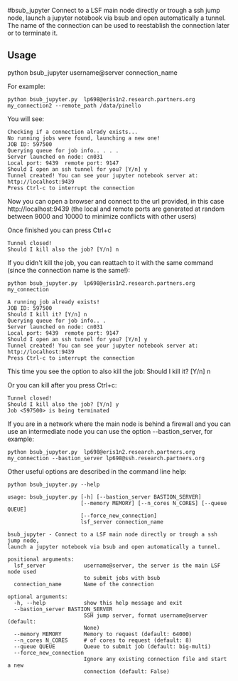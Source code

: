 #bsub_jupyter
Connect to a LSF main node directly or trough a ssh jump node, launch a jupyter notebook via bsub and open automatically a tunnel. The name of the connection can be used to reestablish the connection later or to terminate it.


Usage
-----

python bsub_jupyter username@server connection_name

For example:

```
python bsub_jupyter.py  lp698@eris1n2.research.partners.org my_connection2 --remote_path /data/pinello
```

You will see:

```
Checking if a connection alrady exists...
No running jobs were found, launching a new one!
JOB ID: 597500
Querying queue for job info.. . . .
Server launched on node: cn031
Local port: 9439  remote port: 9147
Should I open an ssh tunnel for you? [Y/n] y
Tunnel created! You can see your jupyter notebook server at: http://localhost:9439
Press Ctrl-c to interrupt the connection
```

Now you can open a browser and connect to the url provided, in this case http://localhost:9439 (the local and remote ports are generated at random between 9000 and 10000 to minimize conflicts with other users)

Once finished you can press Ctrl+c
```
Tunnel closed!
Should I kill also the job? [Y/n] n
```

If you didn't kill the job, you can reattach to it with the same command (since the connection name is the same!):

```
python bsub_jupyter.py  lp698@eris1n2.research.partners.org my_connection
```

```
A running job already exists!
JOB ID: 597500
Should I kill it? [Y/n] n
Querying queue for job info.. .
Server launched on node: cn031
Local port: 9439  remote port: 9147
Should I open an ssh tunnel for you? [Y/n] y
Tunnel created! You can see your jupyter notebook server at: http://localhost:9439
Press Ctrl-c to interrupt the connection
```

This time you see the option to also kill the job: Should I kill it? [Y/n] n

Or you can kill after you press Ctrl+c:
```
Tunnel closed!
Should I kill also the job? [Y/n] y
Job <597500> is being terminated
```

If you are in a network where the main node is behind a firewall and you can use an intermediate node you can use the option --bastion_server, for example:

```
python bsub_jupyter.py  lp698@eris1n2.research.partners.org my_connection --bastion_server lp698@ssh.research.partners.org
```

Other useful options are described in the command line help:

```
python bsub_jupyter.py --help
```

```
usage: bsub_jupyter.py [-h] [--bastion_server BASTION_SERVER]
                       [--memory MEMORY] [--n_cores N_CORES] [--queue QUEUE]
                       [--force_new_connection]
                       lsf_server connection_name

bsub_jupyter - Connect to a LSF main node directly or trough a ssh jump node,
launch a jupyter notebook via bsub and open automatically a tunnel.

positional arguments:
  lsf_server            username@server, the server is the main LSF node used
                        to submit jobs with bsub
  connection_name       Name of the connection

optional arguments:
  -h, --help            show this help message and exit
  --bastion_server BASTION_SERVER
                        SSH jump server, format username@server (default:
                        None)
  --memory MEMORY       Memory to request (default: 64000)
  --n_cores N_CORES     # of cores to request (default: 8)
  --queue QUEUE         Queue to submit job (default: big-multi)
  --force_new_connection
                        Ignore any existing connection file and start a new
                        connection (default: False)
```









